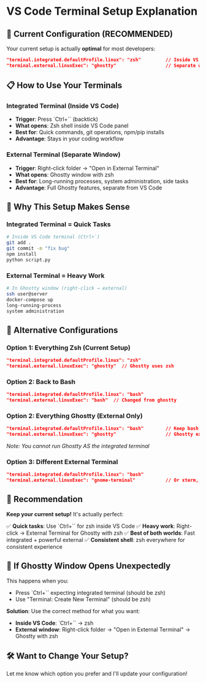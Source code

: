 # VS Code Terminal Setup Explanation

## 🎯 Current Configuration (RECOMMENDED)

Your current setup is actually **optimal** for most developers:

```json
"terminal.integrated.defaultProfile.linux": "zsh"         // Inside VS Code
"terminal.external.linuxExec": "ghostty"                  // Separate window
```

## 📋 How to Use Your Terminals

### **Integrated Terminal (Inside VS Code)**
- **Trigger**: Press `Ctrl+\`` (backtick)
- **What opens**: Zsh shell inside VS Code panel
- **Best for**: Quick commands, git operations, npm/pip installs
- **Advantage**: Stays in your coding workflow

### **External Terminal (Separate Window)**
- **Trigger**: Right-click folder → "Open in External Terminal"
- **What opens**: Ghostty window with zsh
- **Best for**: Long-running processes, system administration, side tasks
- **Advantage**: Full Ghostty features, separate from VS Code

## 🤔 Why This Setup Makes Sense

### **Integrated Terminal = Quick Tasks**
```bash
# Inside VS Code terminal (Ctrl+`)
git add .
git commit -m "fix bug"
npm install
python script.py
```

### **External Terminal = Heavy Work**
```bash
# In Ghostty window (right-click → external)
ssh user@server
docker-compose up
long-running-process
system administration
```

## 🔧 Alternative Configurations

### **Option 1: Everything Zsh (Current Setup)**
```json
"terminal.integrated.defaultProfile.linux": "zsh"
"terminal.external.linuxExec": "ghostty"  // Ghostty uses zsh
```

### **Option 2: Back to Bash**
```json
"terminal.integrated.defaultProfile.linux": "bash"
"terminal.external.linuxExec": "bash"  // Changed from ghostty
```

### **Option 2: Everything Ghostty (External Only)**
```json
"terminal.integrated.defaultProfile.linux": "bash"        // Keep bash inside
"terminal.external.linuxExec": "ghostty"                  // Ghostty external
```
*Note: You cannot run Ghostty AS the integrated terminal*

### **Option 3: Different External Terminal**
```json
"terminal.integrated.defaultProfile.linux": "bash"
"terminal.external.linuxExec": "gnome-terminal"           // Or xterm, etc.
```

## 🎯 Recommendation

**Keep your current setup!** It's actually perfect:

✅ **Quick tasks**: Use `Ctrl+\`` for zsh inside VS Code
✅ **Heavy work**: Right-click → External Terminal for Ghostty with zsh
✅ **Best of both worlds**: Fast integrated + powerful external
✅ **Consistent shell**: zsh everywhere for consistent experience

## 🐛 If Ghostty Window Opens Unexpectedly

This happens when you:
- Press `Ctrl+\`` expecting integrated terminal (should be zsh)
- Use "Terminal: Create New Terminal" (should be zsh)

**Solution**: Use the correct method for what you want:
- **Inside VS Code**: `Ctrl+\`` → zsh
- **External window**: Right-click folder → "Open in External Terminal" → Ghostty with zsh

## 🛠️ Want to Change Your Setup?

Let me know which option you prefer and I'll update your configuration!
